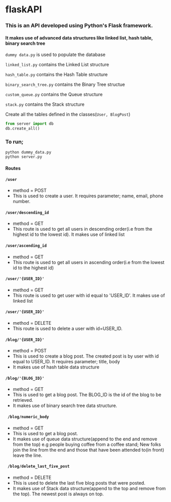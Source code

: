 
# flaskAPI

### This is an API developed using Python's Flask framework.

#### It makes use of advanced data structures like linked list, hash table, binary search tree

``dummy data.py`` is used to populate the database

``linked_list.py`` contains the Linked List structure

``hash_table.py`` contains the Hash Table structure

``binary_search_tree.py`` contains the Binary Tree structue

``custom_queue.py`` contains the Queue structure

``stack.py`` contains the Stack structure

Create all the tables defined in the classes(``User, BlogPost``)

```python
from server import db
db.create_all()
```



### To run;

```shell script
python dummy_data.py
python server.py
```

#### Routes

#### `` /user ``   
- method = POST
- This is used to create a user. It requires parameter; name, email, phone number.

#### `` /user/descending_id ``
- method = GET
- This route is used to get all users in descending order(i.e from the highest id to the lowest id). It makes use of linked list

#### `` /user/ascending_id ``
- method = GET
- This route is used to get all users in ascending order(i.e from the lowest id to the highest id)

#### `` /user/'{USER_ID}' ``
- method = GET
- This route is used to get user with id equal to 'USER_ID'. It makes use of linked list

#### `` /user/'{USER_ID}' ``
- method = DELETE
- This route is used to delete a user with id=USER_ID. 

#### `` /blog/'{USER_ID}' ``
- method = POST
- This is used to create a blog post. The created post is by user with id equal to USER_ID. It requires parameter; title, body
- It makes use of hash table data structure

#### `` /blog/'{BLOG_ID}' ``
- method = GET
- This is used to get a blog post. The BLOG_ID is the id of the blog to be retrieved.
- It makes use of binary search tree data structure.

#### `` /blog/numeric_body``
- method = GET
- This is used to get a blog post.
- It makes use of queue data structure(append to the end and remove from the top)
    e.g people buying coffee from a coffee stand; New folks join the line from the end and those that have been attended to(in front) leave the line.

#### `` /blog/delete_last_five_post``
- method = DELETE
- This is used to delete the last five blog posts that were posted.
- It makes use of Stack data structure(append to the top and remove from the top).
    The newest post is always on top.

